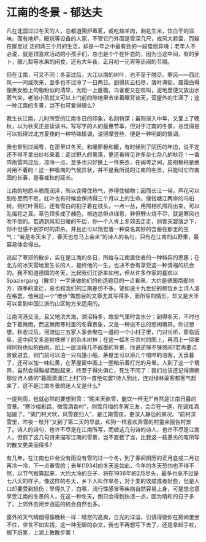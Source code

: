 # 江南的冬景 - 郁达夫

凡在北国过过冬天的人，总都道围炉煮茗，或吃煊羊肉，剥花生米，饮白干的滋味。而有地炉，暖炕等设备的人家，不管它门外面是雪深几尺，或风大若雷，而躲在屋里过 活的两三个月的生活，却是一年之中最有劲的一段蛰居异境；老年人不必说，就是顶喜欢活动的小孩子们，总也是个个在怀恋的，因为当这中间，有的萝卜，雅儿梨等水果的闲食，还有大年夜，正月初一元宵等热闹的节期。

但在江南，可又不同：冬至过后，大江以南的树叶，也不至于脱尽。寒风——西北风——间或吹来，至多也不过冷了一日两日。到得灰云扫尽，落叶满街，晨霜白得像黑女脸上的脂粉似的清早，太阳一上屋檐，鸟雀便又在吱叫，泥地里便又放出水蒸气来，老翁小孩就又可以上门前的隙地里去坐着曝背谈天，营屋外的生涯了；这一种江南的冬景，岂不也可爱得很么?

我生长江南，儿时所受的江南冬日的印象，名刻特深；虽则渐入中年，又爱上了晚秋，以为秋天正是读读书，写写字的人的最惠节季，但对于江南的冬景，总觉得是可以抵得过北方夏夜的一种特殊情调，说得摩登些，便是一种明朗的情调。

我也曾到过闽粤，在那里过冬天，和暖原极和暖，有时候到了阴历的年边，说不定还不得不拿出纱衫来着：走过野人的篱落，更还看得见许多杂七杂八的秋花！一番阵雨雷鸣过后，凉冷一点，至多也只好换上一件夹衣，在闽粤之间，皮袍棉袄是绝对用不着的！这一种极南的气候异状，并不是我所说的江南的冬景，只能叫它作南国的长春，是春或秋的延长。

江南的地质丰腴而润泽，所以含得住热气，养得住植物；因而长江一带，芦花可以到冬至而不败，红叶也有时候会保持得三个月以上的生命。像钱塘江两岸的乌桕树，则红叶落后，还有雪白的桕子着在枝头，一点一丛，用照相机照将出来，可以乱梅花之真。草色顶多成了赭色，根边总带点绿意，非但野火烧不尽，就是寒风也吹不倒的。若遇到风和日暖的午后，你一个人肯上冬郊去走走，则青天碧落之下，你不但感不到岁时的肃杀，并且还可以饱觉着一种莫名其妙的含蓄在那里的生气：“若是冬天来了，春天也总马上会来”的诗人的名句，只有在江南的山野里，最容易体会得出。

说起了寒郊的散步，实在是江南的冬日，所给与江南居住者的一种特异的恩惠；在北方的冰天雪地里生长的人，是终他的一生，也决不会有享受这一种清福的机会的。我不知道德国的冬天，比起我们江浙来如何，但从许多作家的喜欢以Spaziergang（散步）一字来做他们的创造题目的一点看来，大约是德国南部地方，四季的变迁，总也和我们的江南差仿不多。譬如说十九世纪的那位乡土诗人洛在格罢，他用这—个“散步”做题目的文章尤其写得多，而所写的情形，却又是大半可以拿到中国江浙的山区地方来适用的。

江南河港交流，且又地滨大海，湖沼特多，故空气里时含水分；到得冬天，不时也会下着微雨，而这微雨寒村里的冬霖景象，又是一种说不出的悠闲境界。你试想想，秋收过后，河流边三五家人家会聚在一道的一个小村子里，门对长桥，窗临远阜，这中间又多是树枝槎丫的杂木树林；在这一幅冬日农村的图上，再洒上一层细得同粉也似的白雨，加上一层淡得几不成墨的背景，你说还够不够悠闲?若再要点景致进去，则门前可以泊一只乌篷小船，茅屋里可以添几个喧哗的酒客，天垂暮了，还可以加一味红黄，在茅屋窗中画上一圈暗示着灯光的月晕。人到了这一个境界，自然会得胸襟洒脱起来，终至于得失俱亡，死生不同了：我们总该还记得唐朝那位诗人做的“暮雨潇潇江上村”的一首绝句罢?诗人到此，连对绿林豪客都客气起来了，这不是江南冬景的迷人又是什么?

一提到雨，也就必然的要想到雪：“晚来天欲雪，能饮一杯无?”自然是江南日暮的雪景。“寒沙梅影路，微雪酒香村”，则雪月梅的冬宵三友，会合在一道，在调戏酒姑娘了。“柴门村犬吠，风雪夜归人”，是江南雪夜，更深人静后的景况。“前村深雪里，昨夜一枝开”又到了第二天的早晨，和狗一样喜欢弄雪的村童来报告村景了。诗人的诗句，也许不尽是在江南所写，而做这几句诗的诗人，也许不尽是江南人，但假了这几句诗来描写江南的雪景，岂不直截了当，比我这一枝愚劣的笔所写的散文更美丽得多?

有几年，在江南也许会没有雨没有雪的过一个冬，到了春间阴历的正月底或二月初再冷一冷，下一点春雪的；去年(1934)的冬天是如此，今年的冬天恐怕也不得不然，以节气推算起来，大约大冷的日子，将在1936年的2月尽头，最多也总不过是七八天的样子。像这样的冬天，乡下人叫作旱冬，对于麦的收成或者好些，但是人口却要受到损伤；旱得久了，白喉，流行性感冒等疾病自然容易上身，可是想恣意享受江南的冬景的人，在这一种冬天，倒只会得到快活一点，因为晴和的日子多了，上郊外去闲步逍遥的机会自然也多。

窗外的天气晴朗得像晚秋一样：晴空的高爽，日光的洋溢，引诱得使你在房间里坐不住，空言不如实践，这一种无聊的杂文，我也不再想写下去了，还是拿起手杖，搁下纸笔，上湖上散散步罢！ 
